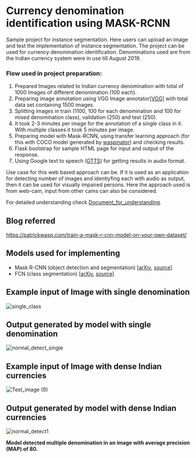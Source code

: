 # Currency denomination identification using MASK-RCNN 
Sample project for instance segmentation. Here users can upload an image and test the implementation of instance segmentation. The project can be used for currency denomination identification. Denominations used are from the Indian currency system were in use till August 2019.

### Flow used in project preparation:

1. Prepared Images related to Indian currency denomination with total of 1000 Images of different denomination (100 each).
2. Preparing image annotation using VGG Image annotator[[VGG](https://www.robots.ox.ac.uk/~vgg/software/via/)] with total data set containing 1500 images.
3. Splitting images in train (1100, 100 for each denomination and 100 for mixed denomination class), validation (250) and test (250).
4. It took 2-3 minutes per image for the annotation of a single class in it. With multiple classes it took 5 minutes per image.
5. Preparing model with Mask-RCNN, using transfer learning approach (for this with COCO model generated by [waspinator](https://github.com/waspinator/deep-learning-explorer/tree/master/data)) and checking results.
6. Flask bootstrap for sample HTML page for input and output of the response.
7. Using Google text to speech ([GTTS](https://gtts.readthedocs.io/en/latest/)) for getting results in audio format.

Use case for this web based approach can be. If it is used as an application for detecting number of images and identiyfing each with audio as output, then it can be used for visually impaired persons. Here the approach used is from web-cam, input from other cams can also be considered.

For detailed understanding check [Document_for_understanding](https://github.com/TejasBajania/Mtech_pro/blob/master/Document_for_understanding.pdf).

## Blog referred
https://patrickwasp.com/train-a-mask-r-cnn-model-on-your-own-dataset/

## Models used for implementing

- Mask R-CNN (object detection and segmentation) [[arXiv](https://arxiv.org/abs/1703.06870), [source](https://github.com/matterport/Mask_RCNN)]
- FCN (class segmentation) [[arXiv](https://arxiv.org/abs/1605.06211), [source](https://github.com/aurora95/Keras-FCN)]

## Example input of Image with single denomination
![single_class](https://user-images.githubusercontent.com/33371855/122665007-5bdcf500-d1c2-11eb-9517-5914649c10af.jpg)

## Output generated by model with single denomination

![normal_detect_single](https://user-images.githubusercontent.com/33371855/122665168-4fa56780-d1c3-11eb-9d86-0706731527c5.JPG)

## Example input of Image with dense Indian currencies

![Test_image (9)](https://user-images.githubusercontent.com/33371855/122665254-cd697300-d1c3-11eb-8363-72c9fc3dab91.jpg)

## Output generated by model with dense Indian currencies

![normal_detect1](https://user-images.githubusercontent.com/33371855/122665323-2df8b000-d1c4-11eb-8916-223d4ba5328b.JPG)

<strong>Model detected multiple denomination in an image with average precision (MAP) of 80. </strong>


